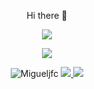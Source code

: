 <p align="center"> Hi there 👋 </p>
<p align="center">
  <a href="https://github.com/migueljfc">
    <img align="center" src="https://github-readme-stats.vercel.app/api?username=Migueljfc&count_private=true&show_icons=true&theme=tokyonight" />
  </a>
</p>
<p align="center">
  <a href="https://github.com/migueljfc">
    <img align="center" src="https://github-readme-streak-stats.herokuapp.com/?user=Migueljfc&count_private=true&show_icons=true&theme=tokyonight" />
  </a>
</p>
<p align="center"> 
  <img src="https://komarev.com/ghpvc/?username=Migueljfc&label=Profile%20views&color=5d7de8" alt="Migueljfc" /> 
   <a href="https://www.linkedin.com/in/miguel-cabral-2254a621b">
    <img src="https://img.shields.io/badge/-LinkedIn-0e76a8?style=flat-square&logo=Linkedin&logoColor=white"/>
  </a>
  <a href="https://paypal.me/miguelcabral2">
    <img src="https://ionicabizau.github.io/badges/paypal.svg"/> 
  </a>    
</p>



<!--**Migueljfc/Migueljfc** is a ✨ _special_ ✨ repository because its `README.md` (this file) appears on your GitHub profile.
[![Top Langs](https://github-readme-stats.vercel.app/api/top-langs/?username=Migueljfc&exclude_repo=Projeto-Final-LSD&layout=compact)]
Here are some ideas to get you started:

- 🔭 I’m currently working on ...
- 🌱 I’m currently learning ...
- 👯 I’m looking to collaborate on ...
- 🤔 I’m looking for help with ...
- 💬 Ask me about ...
- 📫 How to reach me: ...
- 😄 Pronouns: ...
- ⚡ Fun fact: ...
-->
